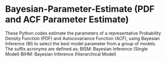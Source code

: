# Bayesian-Parameter-Estimate (PDF and ACF Parameter Estimate)
These Python codes estimate the parameters of a representative 
Probability Density Function (PDF) and Autocovariance Function (ACF),
using Bayesian Inference (BI) to select the best model parameter from
a group of models. The suffix acronyms are defined as;
BISM: Bayesian Inference (Single Model)
BIHM: Bayesian Inference (Hierarchical Model)
